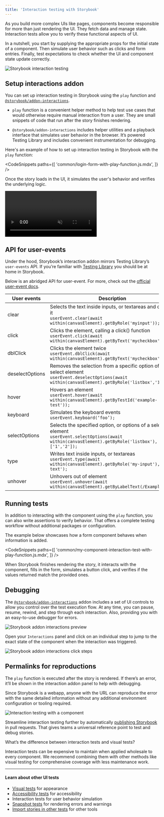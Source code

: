 ```yaml
---
title: 'Interaction testing with Storybook'
---
```


As you build more complex UIs like pages, components become responsible for more than just rendering the UI. They fetch data and manage state. Interaction tests allow you to verify these functional aspects of UI.

In a nutshell, you start by supplying the appropriate props for the initial state of a component. Then simulate user behavior such as clicks and form entries. Finally, test expectations to check whether the UI and component state update correctly.

![Storybook interaction testing](./storybook-interaction-tests.gif)

## Setup interactions addon

You can set up interaction testing in Storybook using the `play` function and [`@storybook/addon-interactions`](https://storybook.js.org/addons/@storybook/addon-interactions/).

- `play` function is a convenient helper method to help test use cases that would otherwise require manual interaction from a user. They are small snippets of code that run after the story finishes rendering.

- `@storybook/addon-interactions` includes helper utilities and a playback interface that simulates user behavior in the browser. It’s powered Testing Library and includes convenient instrumentation for debugging.

Here's an example of how to set up interaction testing in Storybook with the `play` function:

<!-- prettier-ignore-start -->

<CodeSnippets
  paths={[
    'common/login-form-with-play-function.js.mdx',
  ]}
/>

<!-- prettier-ignore-end -->

Once the story loads in the UI, it simulates the user's behavior and verifies the underlying logic.

<video autoPlay muted playsInline loop>
  <source
    src="addon-interaction-example-optimized.mp4"
    type="video/mp4"
  />
</video>

## API for user-events

Under the hood, Storybook’s interaction addon mirrors Testing Library’s `user-events` API. If you’re familiar with [Testing Library](https://testing-library.com/) you should be at home in Storybook.

Below is an abridged API for user-event. For more, check out the [official user-event docs](https://testing-library.com/docs/ecosystem-user-event/).

| User events     | Description                                                                                                                                               |
| --------------- | --------------------------------------------------------------------------------------------------------------------------------------------------------- |
| clear           | Selects the text inside inputs, or textareas and deletes it <br/> `userEvent.clear(await within(canvasElement).getByRole('myinput'));`                    |
| click           | Clicks the element, calling a click() function <br/> `userEvent.click(await within(canvasElement).getByText('mycheckbox'));`                              |
| dblClick        | Clicks the element twice <br/> `userEvent.dblClick(await within(canvasElement).getByText('mycheckbox'));`                                                 |
| deselectOptions | Removes the selection from a specific option of a select element <br/> `userEvent.deselectOptions(await within(canvasElement).getByRole('listbox','1'));` |
| hover           | Hovers an element <br/> `userEvent.hover(await within(canvasElement).getByTestId('example-test'));`                                                       |
| keyboard        | Simulates the keyboard events <br/> `userEvent.keyboard(‘foo’);`                                                                                          |
| selectOptions   | Selects the specified option, or options of a select element <br/> `userEvent.selectOptions(await within(canvasElement).getByRole('listbox'),['1','2']);` |
| type            | Writes text inside inputs, or textareas <br/> `userEvent.type(await within(canvasElement).getByRole('my-input'),'Some text');`                            |
| unhover         | Unhovers out of element <br/> `userEvent.unhover(await within(canvasElement).getByLabelText(/Example/i));`                                                |

## Running tests

In addition to interacting with the component using the `play` function, you can also write assertions to verify behavior. That offers a complete testing workflow without additional packages or configuration.

The example below showcases how a form component behaves when information is added.

<!-- prettier-ignore-start -->

<CodeSnippets
  paths={[
    'common/my-component-interaction-test-with-play-function.js.mdx',
  ]}
/>

<!-- prettier-ignore-end -->

When Storybook finishes rendering the story, it interacts with the component, fills in the form, simulates a button click, and verifies if the values returned match the provided ones.

## Debugging

The [`@storybook/addon-interactions`](https://storybook.js.org/addons/@storybook/addon-interactions/) addon includes a set of UI controls to allow you control over the test execution flow. At any time, you can pause, resume, rewind, and step through each interaction. Also, providing you with an easy-to-use debugger for errors.

![Storybook addon interactions preview](./addon-interactions-preview.png)

Open your `Interactions` panel and click on an individual step to jump to the exact state of the component when the interaction was triggered.

![Storybook addon interactions click steps](./addon-interactions-individual-states.gif)

## Permalinks for reproductions

The `play` function is executed after the story is rendered. If there’s an error, it’ll be shown in the interaction addon panel to help with debugging.

Since Storybook is a webapp, anyone with the URL can reproduce the error with the same detailed information without any additional environment configuration or tooling required.

![Interaction testing with a component](./storybook-addon-interactions-error-optimized.png)

Streamline interaction testing further by automatically [publishing Storybook](../workflows/publish-storybook.md) in pull requests. That gives teams a universal reference point to test and debug stories.

<div class="aside">
What’s the difference between interaction tests and visual tests?

Interaction tests can be expensive to maintain when applied wholesale to every component. We recommend combining them with other methods like visual testing for comprehensive coverage with less maintenance work.

</div>

---

#### Learn about other UI tests

- [Visual tests](./visual-testing.md) for appearance
- [Accessibility tests](accessibility-testing.md) for accessibility
- Interaction tests for user behavior simulation
- [Snapshot tests](./snapshot-testing.md) for rendering errors and warnings
- [Import stories in other tests](./importing-stories-in-tests.md) for other tools
